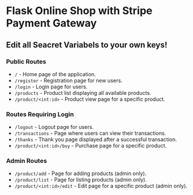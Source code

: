 # Flask Online Shop with Stripe Payment Gateway

## Edit all Seacret Variabels to your own keys!


### Public Routes

- `/` - Home page of the application.
- `/register` - Registration page for new users.
- `/login` - Login page for users.
- `/products` - Product list displaying all available products.
- `/product/<int:id>` - Product view page for a specific product.

### Routes Requiring Login

- `/logout` - Logout page for users.
- `/transactions` - Page where users can view their transactions.
- `/thanks` - Thank you page displayed after a successful transaction.
- `/product/<int:id>/buy` - Purchase page for a specific product.

### Admin Routes

- `/product/add` - Page for adding products (admin only).
- `/product/list` - Page for listing products (admin only).
- `/product/<int:id>/edit` - Edit page for a specific product (admin only).